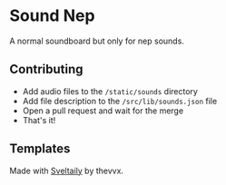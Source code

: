 # Sound Nep
A normal soundboard but only for nep sounds.

## Contributing
- Add audio files to the `/static/sounds` directory
- Add file description to the `/src/lib/sounds.json` file
- Open a pull request and wait for the merge
- That's it!

## Templates
Made with [Sveltaily](https://github.com/thevvx/Sveltaily) by thevvx.